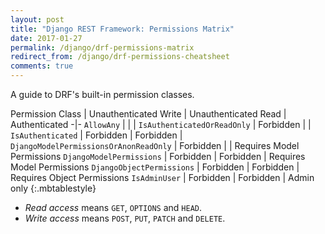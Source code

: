 ```yaml
---
layout: post
title: "Django REST Framework: Permissions Matrix"
date: 2017-01-27
permalink: /django/drf-permissions-matrix
redirect_from: /django/drf-permissions-cheatsheet
comments: true
---
```

A guide to DRF's built-in permission classes.

Permission Class                        | Unauthenticated Write | Unauthenticated Read | Authenticated
-|-
`AllowAny`                              |           |           | 
`IsAuthenticatedOrReadOnly`             | Forbidden |           | 
`IsAuthenticated`                       | Forbidden | Forbidden | 
`DjangoModelPermissionsOrAnonReadOnly`  | Forbidden |           | Requires Model Permissions
`DjangoModelPermissions`                | Forbidden | Forbidden | Requires Model Permissions
`DjangoObjectPermissions`               | Forbidden | Forbidden | Requires Object Permissions
`IsAdminUser`                           | Forbidden | Forbidden | Admin only
{:.mbtablestyle}

- *Read access* means `GET`, `OPTIONS` and `HEAD`.
- *Write access* means `POST`, `PUT`, `PATCH` and `DELETE`.
